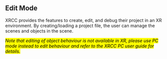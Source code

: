 ## Edit Mode

XRCC provides the features to create, edit, and debug their project in an XR environment. By creating/loading a project file, the user can manage the scenes and objects in the scene.

<mark>*Note that editing of object behaviour is not available in XR, please use PC mode instead to edit behaviour and refer to the XRCC PC user guide for details.*</mark>